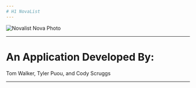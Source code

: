 ```yaml
---
# H1 NovaList
---
```

![Novalist Nova Photo](https://cdn.images.express.co.uk/img/dynamic/151/590x/supernova-1248656.jpg?r=1582887680060)

---
# An Application Developed By:
Tom Walker, Tyler Puou, and Cody Scruggs

---


